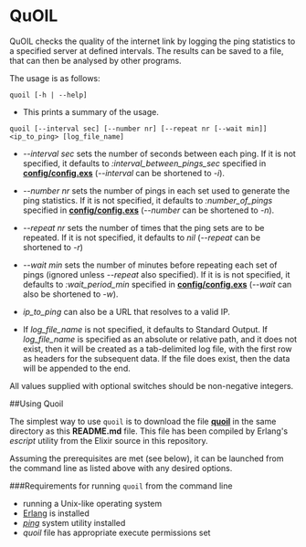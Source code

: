 QuOIL
=====

QuOIL checks the quality of the internet link by logging the ping statistics to a specified server at defined intervals.  The results can be saved to a file, that can then be analysed by other programs.

The usage is as follows:

`quoil [-h | --help]`

* This prints a summary of the usage.

`quoil [--interval sec] [--number nr] [--repeat nr [--wait min]] <ip_to_ping> [log_file_name]`

* *\-\-interval sec* sets the number of seconds between each ping.  If it is not specified, it defaults to *:interval_between_pings_sec* specified in [**config/config.exs**](config/config.exs) (*\-\-interval* can be shortened to *-i*).

* *\-\-number nr* sets the number of pings in each set used to generate the ping statistics.  If it is not specified, it defaults to *:number_of_pings* specified in [**config/config.exs**](config/config.exs) (*\-\-number* can be shortened to *-n*).

* *\-\-repeat nr* sets the number of times that the ping sets are to be repeated.  If it is not specified, it defaults to *nil* (*\-\-repeat* can be shortened to *-r*)

* *\-\-wait min* sets the number of minutes before repeating each set of pings (ignored unless *\-\-repeat* also specified).  If it is is not specified, it defaults to *:wait_period_min* specified in [**config/config.exs**](config/config.exs) (*\-\-wait* can also be shortened to *-w*).

* *ip_to_ping* can also be a URL that resolves to a valid IP.

* If *log_file_name* is not specified, it defaults to Standard Output.
    If *log_file_name* is specified as an absolute or relative path, and it does not exist, then it will be created as a tab-delimited log file, with the first row as headers for the subsequent data.  If the file does exist, then the data will be appended to the end.

All values supplied with optional switches should be non-negative integers.

##Using Quoil

The simplest way to use `quoil` is to download the file [**quoil**](./quoil) in the same directory as this **README.md** file.  This file has been compiled by Erlang's *escript* utility from the Elixir source in this repository.

Assuming the prerequisites are met (see below), it can be launched from the command line as listed above with any desired options.

###Requirements for running `quoil` from the command line
- running a Unix-like operating system
- [Erlang](http://www.erlang.org "Erlang Homepage") is installed
- [*ping*](http://linux.die.net/man/8/ping "ping man page") system utility installed
- *quoil* file has appropriate execute permissions set
